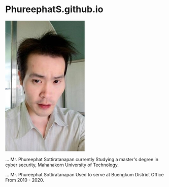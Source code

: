 # PhureephatS.github.io









![](farn.jpg "Mr.Phureephat Sottiratanapan")













... Mr. Phureephat Sottiratanapan currently Studying a master's degree in cyber security, Mahanakorn University of Technology.







... Mr. Phureephat Sottiratanapan Used to serve at Buengkum District Office From 2010 - 2020.




